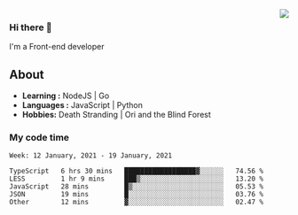 <img align='right' src="https://github-readme-stats.vercel.app/api?username=strugglebak&show_icons=true">

### Hi there 👋

I'm a Front-end developer

## About

-  **Learning :** NodeJS | Go
-  **Languages :** JavaScript | Python
-  **Hobbies:** Death Stranding | Ori and the Blind Forest

### My code time

<!--START_SECTION:waka-->
```text
Week: 12 January, 2021 - 19 January, 2021

TypeScript   6 hrs 30 mins   ██████████████████▓░░░░░░   74.56 % 
LESS         1 hr 9 mins     ███▒░░░░░░░░░░░░░░░░░░░░░   13.20 % 
JavaScript   28 mins         █▒░░░░░░░░░░░░░░░░░░░░░░░   05.53 % 
JSON         19 mins         █░░░░░░░░░░░░░░░░░░░░░░░░   03.76 % 
Other        12 mins         ▓░░░░░░░░░░░░░░░░░░░░░░░░   02.47 % 
```
<!--END_SECTION:waka-->
